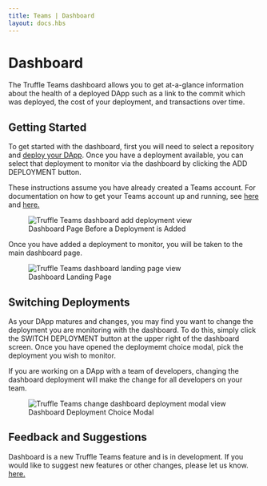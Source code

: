 ```yaml
---
title: Teams | Dashboard
layout: docs.hbs
---
```


# Dashboard

The Truffle Teams dashboard allows you to get at-a-glance information about the health of a deployed DApp such as a link to the commit which was deployed, the cost of your deployment, and transactions over time.

## Getting Started

To get started with the dashboard, first you will need to select a repository and [deploy your DApp](/docs/teams/deployments/deploying-contracts). Once you have a deployment available, you can select that deployment to monitor via the dashboard by clicking the <span class="inline-button">ADD DEPLOYMENT</span> button.

<p class="alert alert-info">
  These instructions assume you have already created a Teams account. For documentation on how to get your Teams account up and running, see
  <a
    href="/docs/teams/account/creating-an-account" target="_blank">here</a>
  and <a href="/docs/teams/getting-started/adding-repositories" target="_blank"> here.</a>
</p>

<figure class="screenshot">
  <img class="img-fluid" src="/img/docs/teams/dashboard-add-deployment.png" title="Truffle Teams dashboard add deployment view" alt="Truffle Teams dashboard add deployment view" />
  <figcaption class="text-center">Dashboard Page Before a Deployment is Added</figcaption>
</figure>

Once you have added a deployment to monitor, you will be taken to the main dashboard page.


<figure class="screenshot">
  <img class="img-fluid" src="/img/docs/teams/dashboard-landing.png" title="Truffle Teams dashboard landing page view" alt="Truffle Teams dashboard landing page view" />
  <figcaption class="text-center">Dashboard Landing Page</figcaption>
</figure>

## Switching Deployments

As your DApp matures and changes, you may find you want to change the deployment you are monitoring with the dashboard. To do this, simply click the <span class="inline-button">SWITCH DEPLOYMENT</span> button at the upper right of the dashboard screen. Once you have opened the deploymemt choice modal, pick the deployment you wish to monitor.

<p class="alert alert-info">
  If you are working on a DApp with a team of developers, changing the dashboard deployment
  will make the change for all developers on your team.
</p>

<figure class="screenshot">
  <img class="img-fluid"
  src="/img/docs/teams/dashboard-modal.png"  title="Truffle Teams change dashboard deployment modal view" alt="Truffle Teams change dashboard deployment modal view" />
  <figcaption class="text-center">Dashboard Deployment Choice Modal</figcaption>
</figure>

## Feedback and Suggestions

Dashboard is a new Truffle Teams feature and is in development. If you would like to suggest new features or other changes, please let us know.
<a href="https://spectrum.chat/trufflesuite/truffle-teams" target="_blank">here.</a>
